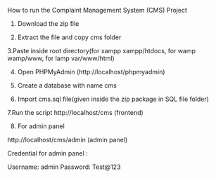 How to run the Complaint Management System (CMS) Project

1. Download the  zip file

2. Extract the file and copy cms folder

3.Paste inside root directory(for xampp xampp/htdocs, for wamp wamp/www, for lamp var/www/html)

4. Open PHPMyAdmin (http://localhost/phpmyadmin)

5. Create a database with name cms

6. Import cms.sql file(given inside the zip package in SQL file folder)

7.Run the script http://localhost/cms (frontend)

8. For admin panel

http://localhost/cms/admin  (admin panel)

Credential for admin panel :

Username: admin 
Password: Test@123





